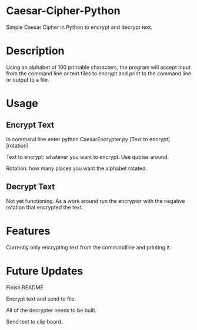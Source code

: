 # Caesar-Cipher-Python
Simple Caesar Cipher in Python to encrypt and decrypt text.

# Description
Using an alphabet of 100 printable characters, the program will accept input from the command line or text files to encrypt and print to the command line or output to a file.

# Usage
## Encrypt Text
In command line enter python CaesarEncrypter.py \[Text to encrypt] \[rotation]

Text to encrypt: whatever you want to encrypt. Use quotes around.

Rotation: how many places you want the alphabet rotated.

## Decrypt Text
Not yet functioning. As a work around run the encrypter with the negative rotation that encrypted the text.

# Features
Currently only encrypting text from the commandline and printing it.

# Future Updates
Finish README

Encrypt text and send to file.

All of the decrypter needs to be built.

Send text to clip board.
